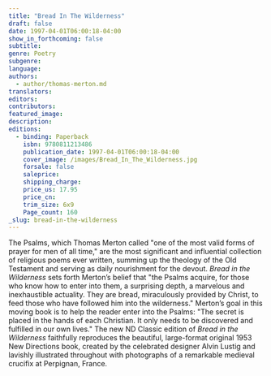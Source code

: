 ```yaml
---
title: "Bread In The Wilderness"
draft: false
date: 1997-04-01T06:00:18-04:00
show_in_forthcoming: false
subtitle:
genre: Poetry
subgenre:
language:
authors:
  - author/thomas-merton.md
translators:
editors:
contributors:
featured_image:
description:
editions:
  - binding: Paperback
    isbn: 9780811213486
    publication_date: 1997-04-01T06:00:18-04:00
    cover_image: /images/Bread_In_The_Wilderness.jpg
    forsale: false
    saleprice:
    shipping_charge:
    price_us: 17.95
    price_cn:
    trim_size: 6x9
    Page_count: 160
_slug: bread-in-the-wilderness
---
```


The Psalms, which Thomas Merton called "one of the most valid forms of prayer for men of all time," are the most significant and influential collection of religious poems ever written, summing up the theology of the Old Testament and serving as daily nourishment for the devout. _Bread in the Wilderness_ sets forth Merton’s belief that "the Psalms acquire, for those who know how to enter into them, a surprising depth, a marvelous and inexhaustible actuality. They are bread, miraculously provided by Christ, to feed those who have followed him into the wilderness." Merton’s goal in this moving book is to help the reader enter into the Psalms: "The secret is placed in the hands of each Christian. It only needs to be discovered and fulfilled in our own lives." The new ND Classic edition of _Bread in the Wilderness_ faithfully reproduces the beautiful, large-format original 1953 New Directions book, created by the celebrated designer Alvin Lustig and lavishly illustrated throughout with photographs of a remarkable medieval crucifix at Perpignan, France.

